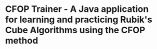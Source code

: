 # CFOP Trainer - A Java application for learning and practicing Rubik's Cube Algorithms using the CFOP method
